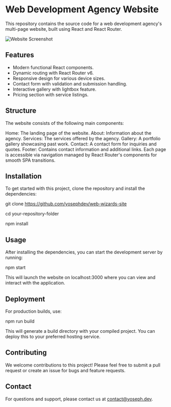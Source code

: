 # Web Development Agency Website

This repository contains the source code for a web development agency's multi-page website, built using React and React Router.

![Website Screenshot](./public/assets/images/WebWizards-big.png)

## Features

- Modern functional React components.
- Dynamic routing with React Router v6.
- Responsive design for various device sizes.
- Contact form with validation and submission handling.
- Interactive gallery with lightbox feature.
- Pricing section with service listings.

## Structure

The website consists of the following main components:

Home: The landing page of the website.
About: Information about the agency.
Services: The services offered by the agency.
Gallery: A portfolio gallery showcasing past work.
Contact: A contact form for inquiries and quotes.
Footer: Contains contact information and additional links.
Each page is accessible via navigation managed by React Router's <Link> components for smooth SPA transitions.

## Installation

To get started with this project, clone the repository and install the dependencies:

git clone <https://github.com/yosephdev/web-wizards-site>

cd your-repository-folder

npm install

## Usage

After installing the dependencies, you can start the development server by running:

npm start

This will launch the website on localhost:3000 where you can view and interact with the application.

## Deployment

For production builds, use:

npm run build

This will generate a build directory with your compiled project. You can deploy this to your preferred hosting service.

## Contributing

We welcome contributions to this project! Please feel free to submit a pull request or create an issue for bugs and feature requests.

## Contact

For questions and support, please contact us at <contact@yoseph.dev>.
